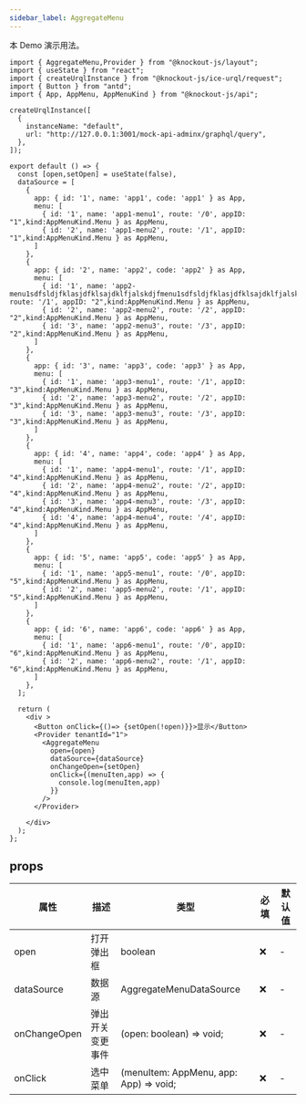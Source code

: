 ```yaml
---
sidebar_label: AggregateMenu
---
```


本 Demo 演示用法。

```tsx preview
import { AggregateMenu,Provider } from "@knockout-js/layout";
import { useState } from "react";
import { createUrqlInstance } from "@knockout-js/ice-urql/request";
import { Button } from "antd";
import { App, AppMenu, AppMenuKind } from "@knockout-js/api";

createUrqlInstance([
  {
    instanceName: "default",
    url: "http://127.0.0.1:3001/mock-api-adminx/graphql/query",
  },
]);

export default () => {
  const [open,setOpen] = useState(false),
  dataSource = [
    {
      app: { id: '1', name: 'app1', code: 'app1' } as App,
      menu: [
        { id: '1', name: 'app1-menu1', route: '/0', appID: "1",kind:AppMenuKind.Menu } as AppMenu,
        { id: '2', name: 'app1-menu2', route: '/1', appID: "1",kind:AppMenuKind.Menu } as AppMenu,
      ]
    },
    {
      app: { id: '2', name: 'app2', code: 'app2' } as App,
      menu: [
        { id: '1', name: 'app2-menu1sdfsldjfklasjdfklsajdklfjalskdjfmenu1sdfsldjfklasjdfklsajdklfjalskdjf', route: '/1', appID: "2",kind:AppMenuKind.Menu } as AppMenu,
        { id: '2', name: 'app2-menu2', route: '/2', appID: "2",kind:AppMenuKind.Menu } as AppMenu,
        { id: '3', name: 'app2-menu3', route: '/3', appID: "2",kind:AppMenuKind.Menu } as AppMenu,
      ]
    },
    {
      app: { id: '3', name: 'app3', code: 'app3' } as App,
      menu: [
        { id: '1', name: 'app3-menu1', route: '/1', appID: "3",kind:AppMenuKind.Menu } as AppMenu,
        { id: '2', name: 'app3-menu2', route: '/2', appID: "3",kind:AppMenuKind.Menu } as AppMenu,
        { id: '3', name: 'app3-menu3', route: '/3', appID: "3",kind:AppMenuKind.Menu } as AppMenu,
      ]
    },
    {
      app: { id: '4', name: 'app4', code: 'app4' } as App,
      menu: [
        { id: '1', name: 'app4-menu1', route: '/1', appID: "4",kind:AppMenuKind.Menu } as AppMenu,
        { id: '2', name: 'app4-menu2', route: '/2', appID: "4",kind:AppMenuKind.Menu } as AppMenu,
        { id: '3', name: 'app4-menu3', route: '/3', appID: "4",kind:AppMenuKind.Menu } as AppMenu,
        { id: '4', name: 'app4-menu4', route: '/4', appID: "4",kind:AppMenuKind.Menu } as AppMenu,
      ]
    },
    {
      app: { id: '5', name: 'app5', code: 'app5' } as App,
      menu: [
        { id: '1', name: 'app5-menu1', route: '/0', appID: "5",kind:AppMenuKind.Menu } as AppMenu,
        { id: '2', name: 'app5-menu2', route: '/1', appID: "5",kind:AppMenuKind.Menu } as AppMenu,
      ]
    },
    {
      app: { id: '6', name: 'app6', code: 'app6' } as App,
      menu: [
        { id: '1', name: 'app6-menu1', route: '/0', appID: "6",kind:AppMenuKind.Menu } as AppMenu,
        { id: '2', name: 'app6-menu2', route: '/1', appID: "6",kind:AppMenuKind.Menu } as AppMenu,
      ]
    },
  ];

  return (
    <div >
      <Button onClick={()=> {setOpen(!open)}}>显示</Button>
      <Provider tenantId="1">
        <AggregateMenu
          open={open}
          dataSource={dataSource}
          onChangeOpen={setOpen}
          onClick={(menuIten,app) => {
            console.log(menuIten,app)
          }}
        />
      </Provider>
      
    </div>
  );
};
```


## props

| 属性         | 描述             | 类型                                   | 必填 | 默认值 |
| ------------ | ---------------- | -------------------------------------- | ---- | ------ |
| open         | 打开弹出框       | boolean                                | ❌    | -      |
| dataSource   | 数据源           | AggregateMenuDataSource                | ❌    | -      |
| onChangeOpen | 弹出开关变更事件 | (open: boolean) => void;               | ❌    | -      |
| onClick      | 选中菜单         | (menuItem: AppMenu, app: App) => void; | ❌    | -      |
